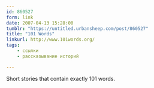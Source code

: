 ```yaml
---
id: 860527
form: link
date: 2007-04-13 15:28:00
tumblr: "https://untitled.urbansheep.com/post/860527"
title: "101 Words"
linkurl: http://www.101words.org/
tags:
    - ссылки
    - рассказывание историй

---
```

<p>Short stories that contain exactly 101 words.</p>
